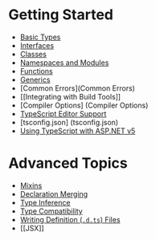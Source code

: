 # Getting Started

* [Basic Types](https://github.com/Microsoft/TypeScript-Handbook/blob/master/pages/Basic%20Types.md)
* [Interfaces](https://github.com/Microsoft/TypeScript-Handbook/blob/master/pages/Interfaces.md)
* [Classes](https://github.com/Microsoft/TypeScript-Handbook/blob/master/pages/Classes.md)
* [Namespaces and Modules](https://github.com/Microsoft/TypeScript-Handbook/blob/master/pages/Namespaces%20and%20Modules.md)
* [Functions](https://github.com/Microsoft/TypeScript-Handbook/blob/master/pages/Functions.md)
* [Generics](https://github.com/Microsoft/TypeScript-Handbook/blob/master/pages/Generics.md)
* [Common Errors](Common Errors)
* [[Integrating with Build Tools]]
* [Compiler Options] (Compiler Options)
* [TypeScript Editor Support](TypeScript-Editor-Support)
* [tsconfig.json] (tsconfig.json)
* [Using TypeScript with ASP.NET v5](Using-TypeScript-With-ASP.NET-5)

# Advanced Topics

* [Mixins](https://github.com/Microsoft/TypeScript-Handbook/blob/master/pages/Mixins.md)
* [Declaration Merging](https://github.com/Microsoft/TypeScript-Handbook/blob/master/pages/Declaration%20Merging.md)
* [Type Inference](https://github.com/Microsoft/TypeScript-Handbook/blob/master/pages/Type%20Inference.md)
* [Type Compatibility](https://github.com/Microsoft/TypeScript-Handbook/blob/master/pages/Type%20Compatibility.md)
* [Writing Definition (`.d.ts`) Files](https://github.com/Microsoft/TypeScript-Handbook/blob/master/pages/Writing%20Definition%20Files.md)
* [[JSX]]

